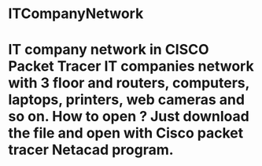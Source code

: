 # ITCompanyNetwork
# IT company network in CISCO Packet Tracer  IT companies network with 3 floor and routers, computers, laptops, printers, web cameras and so on.    How to open ?  Just download the file and open with Cisco packet tracer Netacad program.
